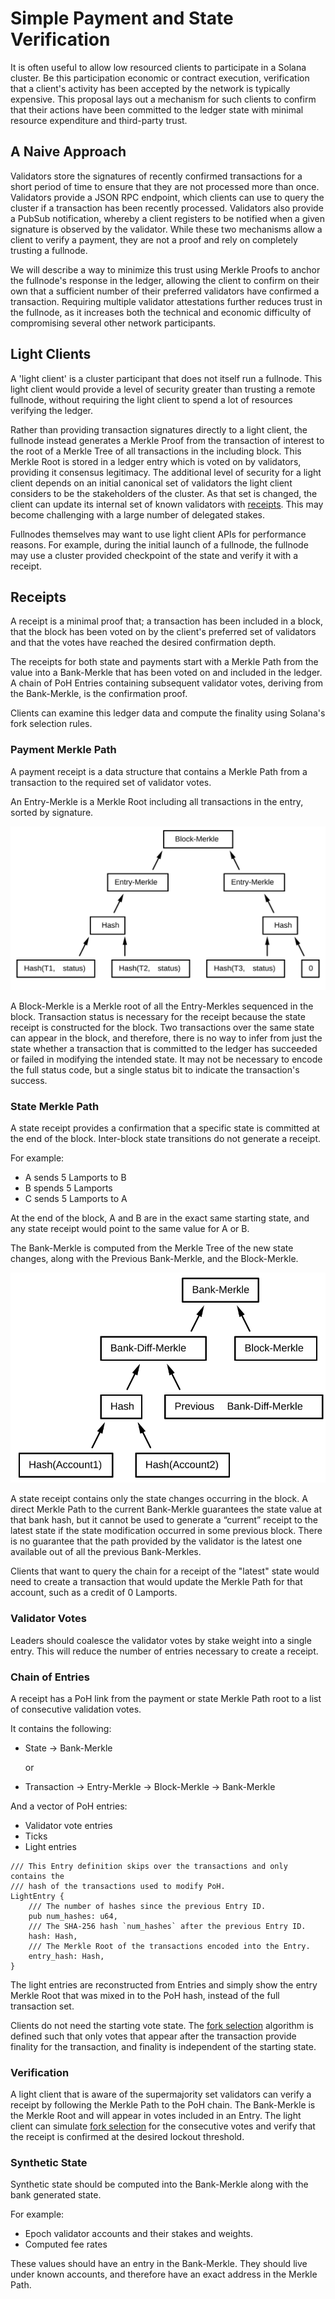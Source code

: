 # Simple Payment and State Verification

It is often useful to allow low resourced clients to participate in a Solana cluster. Be this participation economic or contract execution, verification that a client's activity has been accepted by the network is typically expensive. This proposal lays out a mechanism for such clients to confirm that their actions have been committed to the ledger state with minimal resource expenditure and third-party trust.

## A Naive Approach

Validators store the signatures of recently confirmed transactions for a short period of time to ensure that they are not processed more than once. Validators provide a JSON RPC endpoint, which clients can use to query the cluster if a transaction has been recently processed. Validators also provide a PubSub notification, whereby a client registers to be notified when a given signature is observed by the validator. While these two mechanisms allow a client to verify a payment, they are not a proof and rely on completely trusting a fullnode.

We will describe a way to minimize this trust using Merkle Proofs to anchor the fullnode's response in the ledger, allowing the client to confirm on their own that a sufficient number of their preferred validators have confirmed a transaction. Requiring multiple validator attestations further reduces trust in the fullnode, as it increases both the technical and economic difficulty of compromising several other network participants.

## Light Clients

A 'light client' is a cluster participant that does not itself run a fullnode. This light client would provide a level of security greater than trusting a remote fullnode, without requiring the light client to spend a lot of resources verifying the ledger.

Rather than providing transaction signatures directly to a light client, the fullnode instead generates a Merkle Proof from the transaction of interest to the root of a Merkle Tree of all transactions in the including block. This Merkle Root is stored in a ledger entry which is voted on by validators, providing it consensus legitimacy. The additional level of security for a light client depends on an initial canonical set of validators the light client considers to be the stakeholders of the cluster. As that set is changed, the client can update its internal set of known validators with [receipts](simple-payment-and-state-verification.md#receipts). This may become challenging with a large number of delegated stakes.

Fullnodes themselves may want to use light client APIs for performance reasons. For example, during the initial launch of a fullnode, the fullnode may use a cluster provided checkpoint of the state and verify it with a receipt.

## Receipts

A receipt is a minimal proof that; a transaction has been included in a block, that the block has been voted on by the client's preferred set of validators and that the votes have reached the desired confirmation depth.

The receipts for both state and payments start with a Merkle Path from the value into a Bank-Merkle that has been voted on and included in the ledger. A chain of PoH Entries containing subsequent validator votes, deriving from the Bank-Merkle, is the confirmation proof.

Clients can examine this ledger data and compute the finality using Solana's fork selection rules.

### Payment Merkle Path

A payment receipt is a data structure that contains a Merkle Path from a transaction to the required set of validator votes.

An Entry-Merkle is a Merkle Root including all transactions in the entry, sorted by signature.

![Block Merkle Diagram](../.gitbook/assets/spv-block-merkle.svg)

A Block-Merkle is a Merkle root of all the Entry-Merkles sequenced in the block. Transaction status is necessary for the receipt because the state receipt is constructed for the block. Two transactions over the same state can appear in the block, and therefore, there is no way to infer from just the state whether a transaction that is committed to the ledger has succeeded or failed in modifying the intended state. It may not be necessary to encode the full status code, but a single status bit to indicate the transaction's success.

### State Merkle Path

A state receipt provides a confirmation that a specific state is committed at the end of the block. Inter-block state transitions do not generate a receipt.

For example:

* A sends 5 Lamports to B
* B spends 5 Lamports
* C sends 5 Lamports to A

At the end of the block, A and B are in the exact same starting state, and any state receipt would point to the same value for A or B.

The Bank-Merkle is computed from the Merkle Tree of the new state changes, along with the Previous Bank-Merkle, and the Block-Merkle.

![Bank Merkle Diagram](../.gitbook/assets/spv-bank-merkle%20%284%29.svg)

A state receipt contains only the state changes occurring in the block. A direct Merkle Path to the current Bank-Merkle guarantees the state value at that bank hash, but it cannot be used to generate a “current” receipt to the latest state if the state modification occurred in some previous block. There is no guarantee that the path provided by the validator is the latest one available out of all the previous Bank-Merkles.

Clients that want to query the chain for a receipt of the "latest" state would need to create a transaction that would update the Merkle Path for that account, such as a credit of 0 Lamports.

### Validator Votes

Leaders should coalesce the validator votes by stake weight into a single entry. This will reduce the number of entries necessary to create a receipt.

### Chain of Entries

A receipt has a PoH link from the payment or state Merkle Path root to a list of consecutive validation votes.

It contains the following:

* State -&gt; Bank-Merkle

  or

* Transaction -&gt; Entry-Merkle -&gt; Block-Merkle -&gt; Bank-Merkle

And a vector of PoH entries:

* Validator vote entries
* Ticks
* Light entries

```text
/// This Entry definition skips over the transactions and only contains the
/// hash of the transactions used to modify PoH.
LightEntry {
    /// The number of hashes since the previous Entry ID.
    pub num_hashes: u64,
    /// The SHA-256 hash `num_hashes` after the previous Entry ID.
    hash: Hash,
    /// The Merkle Root of the transactions encoded into the Entry.
    entry_hash: Hash,
}
```

The light entries are reconstructed from Entries and simply show the entry Merkle Root that was mixed in to the PoH hash, instead of the full transaction set.

Clients do not need the starting vote state. The [fork selection](https://github.com/solana-labs/solana/tree/aacead62c0eb052068172eba6b53fc85874d6d54/book/src/book/src/fork-selection.md) algorithm is defined such that only votes that appear after the transaction provide finality for the transaction, and finality is independent of the starting state.

### Verification

A light client that is aware of the supermajority set validators can verify a receipt by following the Merkle Path to the PoH chain. The Bank-Merkle is the Merkle Root and will appear in votes included in an Entry. The light client can simulate [fork selection](https://github.com/solana-labs/solana/tree/aacead62c0eb052068172eba6b53fc85874d6d54/book/src/book/src/fork-selection.md) for the consecutive votes and verify that the receipt is confirmed at the desired lockout threshold.

### Synthetic State

Synthetic state should be computed into the Bank-Merkle along with the bank generated state.

For example:

* Epoch validator accounts and their stakes and weights.
* Computed fee rates

These values should have an entry in the Bank-Merkle. They should live under known accounts, and therefore have an exact address in the Merkle Path.

